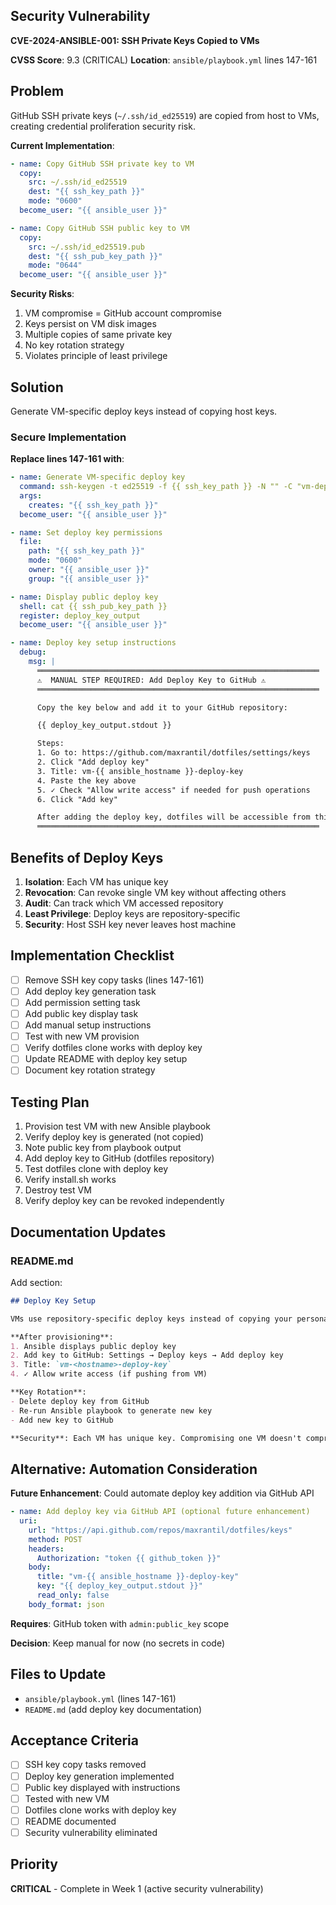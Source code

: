 ## Security Vulnerability

**CVE-2024-ANSIBLE-001: SSH Private Keys Copied to VMs**

**CVSS Score**: 9.3 (CRITICAL)
**Location**: `ansible/playbook.yml` lines 147-161

## Problem

GitHub SSH private keys (`~/.ssh/id_ed25519`) are copied from host to VMs, creating credential proliferation security risk.

**Current Implementation**:
```yaml
- name: Copy GitHub SSH private key to VM
  copy:
    src: ~/.ssh/id_ed25519
    dest: "{{ ssh_key_path }}"
    mode: "0600"
  become_user: "{{ ansible_user }}"

- name: Copy GitHub SSH public key to VM
  copy:
    src: ~/.ssh/id_ed25519.pub
    dest: "{{ ssh_pub_key_path }}"
    mode: "0644"
  become_user: "{{ ansible_user }}"
```

**Security Risks**:
1. VM compromise = GitHub account compromise
2. Keys persist on VM disk images
3. Multiple copies of same private key
4. No key rotation strategy
5. Violates principle of least privilege

## Solution

Generate VM-specific deploy keys instead of copying host keys.

### Secure Implementation

**Replace lines 147-161 with**:

```yaml
- name: Generate VM-specific deploy key
  command: ssh-keygen -t ed25519 -f {{ ssh_key_path }} -N "" -C "vm-deploy-{{ ansible_hostname }}"
  args:
    creates: "{{ ssh_key_path }}"
  become_user: "{{ ansible_user }}"

- name: Set deploy key permissions
  file:
    path: "{{ ssh_key_path }}"
    mode: "0600"
    owner: "{{ ansible_user }}"
    group: "{{ ansible_user }}"

- name: Display public deploy key
  shell: cat {{ ssh_pub_key_path }}
  register: deploy_key_output
  become_user: "{{ ansible_user }}"

- name: Deploy key setup instructions
  debug:
    msg: |
      ═══════════════════════════════════════════════════════════════
      ⚠️  MANUAL STEP REQUIRED: Add Deploy Key to GitHub ⚠️
      ═══════════════════════════════════════════════════════════════

      Copy the key below and add it to your GitHub repository:

      {{ deploy_key_output.stdout }}

      Steps:
      1. Go to: https://github.com/maxrantil/dotfiles/settings/keys
      2. Click "Add deploy key"
      3. Title: vm-{{ ansible_hostname }}-deploy-key
      4. Paste the key above
      5. ✓ Check "Allow write access" if needed for push operations
      6. Click "Add key"

      After adding the deploy key, dotfiles will be accessible from this VM.
      ═══════════════════════════════════════════════════════════════
```

## Benefits of Deploy Keys

1. **Isolation**: Each VM has unique key
2. **Revocation**: Can revoke single VM key without affecting others
3. **Audit**: Can track which VM accessed repository
4. **Least Privilege**: Deploy keys are repository-specific
5. **Security**: Host SSH key never leaves host machine

## Implementation Checklist

- [ ] Remove SSH key copy tasks (lines 147-161)
- [ ] Add deploy key generation task
- [ ] Add permission setting task
- [ ] Add public key display task
- [ ] Add manual setup instructions
- [ ] Test with new VM provision
- [ ] Verify dotfiles clone works with deploy key
- [ ] Update README with deploy key setup
- [ ] Document key rotation strategy

## Testing Plan

1. Provision test VM with new Ansible playbook
2. Verify deploy key is generated (not copied)
3. Note public key from playbook output
4. Add deploy key to GitHub (dotfiles repository)
5. Test dotfiles clone with deploy key
6. Verify install.sh works
7. Destroy test VM
8. Verify deploy key can be revoked independently

## Documentation Updates

### README.md

Add section:

```markdown
## Deploy Key Setup

VMs use repository-specific deploy keys instead of copying your personal SSH keys.

**After provisioning**:
1. Ansible displays public deploy key
2. Add key to GitHub: Settings → Deploy keys → Add deploy key
3. Title: `vm-<hostname>-deploy-key`
4. ✓ Allow write access (if pushing from VM)

**Key Rotation**:
- Delete deploy key from GitHub
- Re-run Ansible playbook to generate new key
- Add new key to GitHub

**Security**: Each VM has unique key. Compromising one VM doesn't compromise GitHub account.
```

## Alternative: Automation Consideration

**Future Enhancement**: Could automate deploy key addition via GitHub API

```yaml
- name: Add deploy key via GitHub API (optional future enhancement)
  uri:
    url: "https://api.github.com/repos/maxrantil/dotfiles/keys"
    method: POST
    headers:
      Authorization: "token {{ github_token }}"
    body:
      title: "vm-{{ ansible_hostname }}-deploy-key"
      key: "{{ deploy_key_output.stdout }}"
      read_only: false
    body_format: json
```

**Requires**: GitHub token with `admin:public_key` scope

**Decision**: Keep manual for now (no secrets in code)

## Files to Update

- `ansible/playbook.yml` (lines 147-161)
- `README.md` (add deploy key documentation)

## Acceptance Criteria

- [ ] SSH key copy tasks removed
- [ ] Deploy key generation implemented
- [ ] Public key displayed with instructions
- [ ] Tested with new VM
- [ ] Dotfiles clone works with deploy key
- [ ] README documented
- [ ] Security vulnerability eliminated

## Priority

**CRITICAL** - Complete in Week 1 (active security vulnerability)
